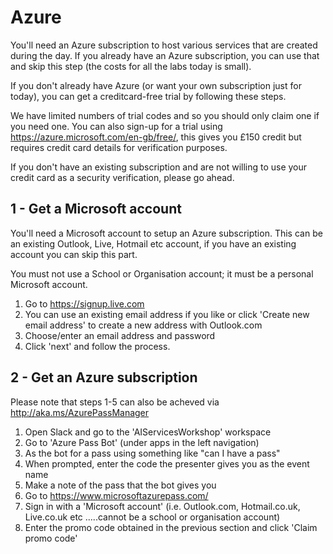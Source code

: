 # Azure
You'll need an Azure subscription to host various services that are created during the day. If you already have an Azure subscription, you can use that and skip this step (the costs for all the labs today is small).

If you don't already have Azure (or want your own subscription just for today), you can get a creditcard-free trial by following these steps.

We have limited numbers of trial codes and so you should only claim one if you need one. You can also sign-up for a trial using https://azure.microsoft.com/en-gb/free/, this gives you £150 credit but requires credit card details for verification purposes.

If you don't have an existing subscription and are not willing to use your credit card as a security verification, please go ahead.

## 1 - Get a Microsoft account
You'll need a Microsoft account to setup an Azure subscription. This can be an existing Outlook, Live, Hotmail etc account, if you have an existing account you can skip this part.

You must not use a School or Organisation account; it must be a personal Microsoft account.

1. Go to https://signup.live.com
1. You can use an existing email address if you like or click 'Create new email address' to create a new address with Outlook.com
1. Choose/enter an email address and password
1. Click 'next' and follow the process.

## 2 - Get an Azure subscription
Please note that steps 1-5 can also be acheved via http://aka.ms/AzurePassManager

1. Open Slack and go to the 'AIServicesWorkshop' workspace
1. Go to 'Azure Pass Bot' (under apps in the left navigation)
1. As the bot for a pass using something like "can I have a pass"
1. When prompted, enter the code the presenter gives you as the event name
1. Make a note of the pass that the bot gives you
1. Go to https://www.microsoftazurepass.com/
1. Sign in with a 'Microsoft account' (i.e. Outlook.com, Hotmail.co.uk, Live.co.uk etc .....cannot be a school or organisation account)
1. Enter the promo code obtained in the previous section and click 'Claim promo code'